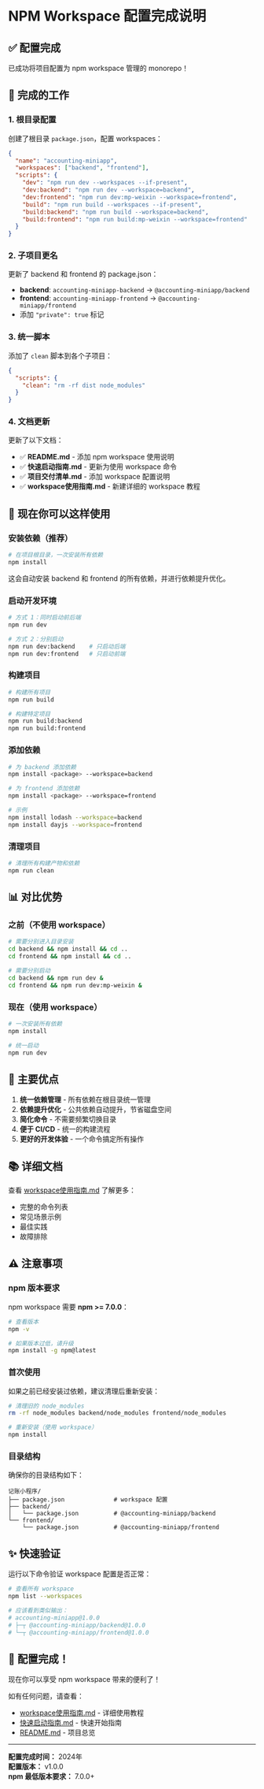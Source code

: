 # NPM Workspace 配置完成说明

## ✅ 配置完成

已成功将项目配置为 npm workspace 管理的 monorepo！

## 📝 完成的工作

### 1. 根目录配置

创建了根目录 `package.json`，配置 workspaces：

```json
{
  "name": "accounting-miniapp",
  "workspaces": ["backend", "frontend"],
  "scripts": {
    "dev": "npm run dev --workspaces --if-present",
    "dev:backend": "npm run dev --workspace=backend",
    "dev:frontend": "npm run dev:mp-weixin --workspace=frontend",
    "build": "npm run build --workspaces --if-present",
    "build:backend": "npm run build --workspace=backend",
    "build:frontend": "npm run build:mp-weixin --workspace=frontend"
  }
}
```

### 2. 子项目更名

更新了 backend 和 frontend 的 package.json：

- **backend**: `accounting-miniapp-backend` → `@accounting-miniapp/backend`
- **frontend**: `accounting-miniapp-frontend` → `@accounting-miniapp/frontend`
- 添加 `"private": true` 标记

### 3. 统一脚本

添加了 `clean` 脚本到各个子项目：

```json
{
  "scripts": {
    "clean": "rm -rf dist node_modules"
  }
}
```

### 4. 文档更新

更新了以下文档：

- ✅ **README.md** - 添加 npm workspace 使用说明
- ✅ **快速启动指南.md** - 更新为使用 workspace 命令
- ✅ **项目交付清单.md** - 添加 workspace 配置说明
- ✅ **workspace使用指南.md** - 新建详细的 workspace 教程

## 🚀 现在你可以这样使用

### 安装依赖（推荐）

```bash
# 在项目根目录，一次安装所有依赖
npm install
```

这会自动安装 backend 和 frontend 的所有依赖，并进行依赖提升优化。

### 启动开发环境

```bash
# 方式 1：同时启动前后端
npm run dev

# 方式 2：分别启动
npm run dev:backend    # 只启动后端
npm run dev:frontend   # 只启动前端
```

### 构建项目

```bash
# 构建所有项目
npm run build

# 构建特定项目
npm run build:backend
npm run build:frontend
```

### 添加依赖

```bash
# 为 backend 添加依赖
npm install <package> --workspace=backend

# 为 frontend 添加依赖
npm install <package> --workspace=frontend

# 示例
npm install lodash --workspace=backend
npm install dayjs --workspace=frontend
```

### 清理项目

```bash
# 清理所有构建产物和依赖
npm run clean
```

## 📊 对比优势

### 之前（不使用 workspace）

```bash
# 需要分别进入目录安装
cd backend && npm install && cd ..
cd frontend && npm install && cd ..

# 需要分别启动
cd backend && npm run dev &
cd frontend && npm run dev:mp-weixin &
```

### 现在（使用 workspace）

```bash
# 一次安装所有依赖
npm install

# 统一启动
npm run dev
```

## 🎯 主要优点

1. **统一依赖管理** - 所有依赖在根目录统一管理
2. **依赖提升优化** - 公共依赖自动提升，节省磁盘空间
3. **简化命令** - 不需要频繁切换目录
4. **便于 CI/CD** - 统一的构建流程
5. **更好的开发体验** - 一个命令搞定所有操作

## 📚 详细文档

查看 [workspace使用指南.md](./workspace使用指南.md) 了解更多：

- 完整的命令列表
- 常见场景示例
- 最佳实践
- 故障排除

## ⚠️ 注意事项

### npm 版本要求

npm workspace 需要 **npm >= 7.0.0**：

```bash
# 查看版本
npm -v

# 如果版本过低，请升级
npm install -g npm@latest
```

### 首次使用

如果之前已经安装过依赖，建议清理后重新安装：

```bash
# 清理旧的 node_modules
rm -rf node_modules backend/node_modules frontend/node_modules

# 重新安装（使用 workspace）
npm install
```

### 目录结构

确保你的目录结构如下：

```
记账小程序/
├── package.json              # workspace 配置
├── backend/
│   └── package.json          # @accounting-miniapp/backend
└── frontend/
    └── package.json          # @accounting-miniapp/frontend
```

## ✨ 快速验证

运行以下命令验证 workspace 配置是否正常：

```bash
# 查看所有 workspace
npm list --workspaces

# 应该看到类似输出：
# accounting-miniapp@1.0.0
# ├─┬ @accounting-miniapp/backend@1.0.0
# └─┬ @accounting-miniapp/frontend@1.0.0
```

## 🎉 配置完成！

现在你可以享受 npm workspace 带来的便利了！

如有任何问题，请查看：
- [workspace使用指南.md](./workspace使用指南.md) - 详细使用教程
- [快速启动指南.md](./快速启动指南.md) - 快速开始指南
- [README.md](./README.md) - 项目总览

---

**配置完成时间：** 2024年  
**配置版本：** v1.0.0  
**npm 最低版本要求：** 7.0.0+

